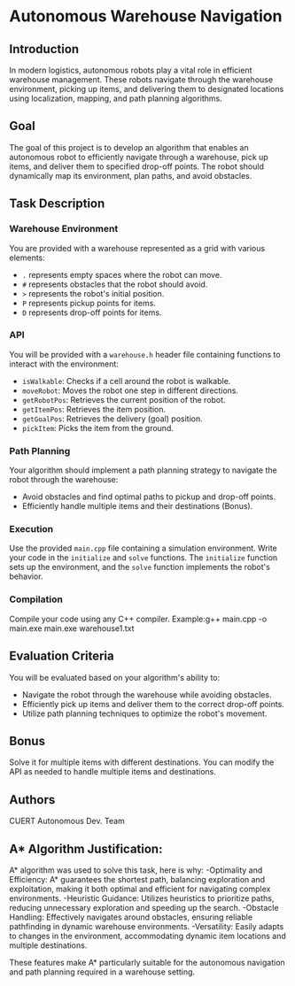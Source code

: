 # Autonomous Warehouse Navigation

## Introduction

In modern logistics, autonomous robots play a vital role in efficient warehouse management. These robots navigate through the warehouse environment, picking up items, and delivering them to designated locations using localization, mapping, and path planning algorithms.

## Goal

The goal of this project is to develop an algorithm that enables an autonomous robot to efficiently navigate through a warehouse, pick up items, and deliver them to specified drop-off points. The robot should dynamically map its environment, plan paths, and avoid obstacles.

## Task Description

### Warehouse Environment

You are provided with a warehouse represented as a grid with various elements:
- `.` represents empty spaces where the robot can move.
- `#` represents obstacles that the robot should avoid.
- `>` represents the robot's initial position.
- `P` represents pickup points for items.
- `D` represents drop-off points for items.

### API

You will be provided with a `warehouse.h` header file containing functions to interact with the environment:
- `isWalkable`: Checks if a cell around the robot is walkable.
- `moveRobot`: Moves the robot one step in different directions.
- `getRobotPos`: Retrieves the current position of the robot.
- `getItemPos`: Retrieves the item position.
- `getGoalPos`: Retrieves the delivery (goal) position.
- `pickItem`: Picks the item from the ground.

### Path Planning

Your algorithm should implement a path planning strategy to navigate the robot through the warehouse:
- Avoid obstacles and find optimal paths to pickup and drop-off points.
- Efficiently handle multiple items and their destinations (Bonus).

### Execution

Use the provided `main.cpp` file containing a simulation environment. Write your code in the `initialize` and `solve` functions. The `initialize` function sets up the environment, and the `solve` function implements the robot's behavior.

### Compilation

Compile your code using any C++ compiler. Example:g++ main.cpp -o main.exe main.exe warehouse1.txt


## Evaluation Criteria

You will be evaluated based on your algorithm's ability to:
- Navigate the robot through the warehouse while avoiding obstacles.
- Efficiently pick up items and deliver them to the correct drop-off points.
- Utilize path planning techniques to optimize the robot's movement.

## Bonus

Solve it for multiple items with different destinations. You can modify the API as needed to handle multiple items and destinations.

## Authors

CUERT Autonomous Dev. Team

## A* Algorithm Justification:
A* algorithm was used to solve this task, here is why:
-Optimality and Efficiency: A* guarantees the shortest path, balancing exploration and exploitation, making it both optimal and efficient for navigating complex environments.
-Heuristic Guidance: Utilizes heuristics to prioritize paths, reducing unnecessary exploration and speeding up the search.
-Obstacle Handling: Effectively navigates around obstacles, ensuring reliable pathfinding in dynamic warehouse environments.
-Versatility: Easily adapts to changes in the environment, accommodating dynamic item locations and multiple destinations.

These features make A* particularly suitable for the autonomous navigation and path planning required in a warehouse setting.

